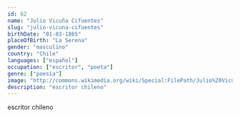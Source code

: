 ```yaml
---
id: 62
name: "Julio Vicuña Cifuentes"
slug: "julio-vicuna-cifuentes"
birthDate: "01-03-1865"
placeOfBirth: "La Serena"
gender: "masculino"
country: "Chile"
languages: ["español"]
occupation: ["escritor", "poeta"]
genre: ["poesía"]
image: "http://commons.wikimedia.org/wiki/Special:FilePath/Julio%20Vicu%C3%B1a%20Cifuentes%20%281865-1936%29.jpg"
description: "escritor chileno"
---
```


escritor chileno
